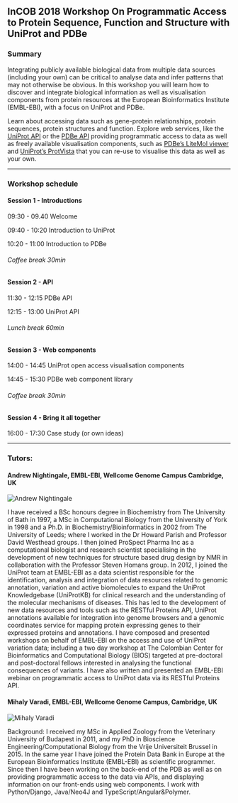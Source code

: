 ## InCOB 2018 Workshop On Programmatic Access to Protein Sequence, Function and Structure with UniProt and PDBe

### Summary

Integrating publicly available biological data from multiple data sources (including your own) can be critical to analyse data and infer patterns that may not otherwise be obvious. In this workshop you will learn how to discover and integrate biological information as well as visualisation components from protein resources at the European Bioinformatics Institute (EMBL-EBI), with a focus on UniProt and PDBe. 

Learn about accessing data such as gene-protein relationships, protein sequences, protein structures and function. Explore web services, like the [UniProt API](https://www.ebi.ac.uk/proteins/api/doc/) or the [PDBe API]( http://www.ebi.ac.uk/pdbe/api/doc/) providing programmatic access to data as well as freely available visualisation components, such as [PDBe’s LiteMol viewer](https://www.ebi.ac.uk/pdbe/pdb-component-library/doc.html#a_LiteMol) and [UniProt’s ProtVista](http://ebi-uniprot.github.io/ProtVista/) that you can re-use to visualise this data as well as your own.

<hr>

### Workshop schedule

#### Session 1 - Introductions
09:30 - 09.40 Welcome

09:40 - 10:20 Introduction to UniProt

10:20 - 11:00 Introduction to PDBe

###### Coffee break 30min

#### Session 2 - API
11:30 - 12:15 PDBe API

12:15 - 13:00 UniProt API

###### Lunch break 60min

#### Session 3 - Web components

14:00 - 14:45 UniProt open access visualisation components

14:45 - 15:30 PDBe web component library

###### Coffee break 30min

#### Session 4 - Bring it all together
16:00 - 17:30	Case study (or own ideas)

<hr>

### Tutors:
#### Andrew Nightingale, EMBL-EBI, Wellcome Genome Campus Cambridge, UK
![Andrew Nightingale](https://avatars2.githubusercontent.com/u/38358380?s=100&v=4)

I have received a BSc honours degree in Biochemistry from The University of Bath in 1997, a MSc in Computational Biology from the University of York in 1998 and a Ph.D. in Biochemistry/Bioinformatics in 2002 from The University of Leeds; where I worked in the Dr Howard Parish and Professor David Westhead groups. I then joined ProSpect Pharma Inc as a computational biologist and research scientist specialising in the development of new techniques for structure based drug design by NMR in collaboration with the Professor Steven Homans group. In 2012, I joined the UniProt team at EMBL-EBI as a data scientist responsible for the identification, analysis and integration of data resources related to genomic annotation, variation and active biomolecules to expand the UniProt Knowledgebase (UniProtKB) for clinical research and the understanding of the molecular mechanisms of diseases. This has led to the development of new data resources and tools such as the RESTful Proteins API, UniProt annotations available for integration into genome browsers and a genomic coordinates service for mapping protein expressing genes to their expressed proteins and annotations. I have composed and presented workshops on behalf of EMBL-EBI on the access and use of UniProt variation data; including a two day workshop at The Colombian Center for Bioinformatics and Computational Biology (BIOS) targeted at pre-doctoral and post-doctoral fellows interested in analysing the functional consequences of variants. I have also written and presented an EMBL-EBI webinar on programmatic access to UniProt data via its RESTful Proteins API.

#### Mihaly Varadi, EMBL-EBI, Wellcome Genome Campus, Cambridge, UK
![Mihaly Varadi](https://avatars3.githubusercontent.com/u/24314338?s=100)

Background: I received my MSc in Applied Zoology from the Veterinary University of Budapest in 2011, and my PhD in Bioscience Engineering/Computational Biology from the Vrije Universiteit Brussel in 2015. In the same year I have joined the Protein Data Bank in Europe at the European Bioinformatics Institute (EMBL-EBI) as scientific programmer. Since then I have been working on the back-end of the PDB as well as on providing programmatic access to the data via APIs, and displaying information on our front-ends using web components. I work with Python/Django, Java/Neo4J and TypeScript/Angular&Polymer.
